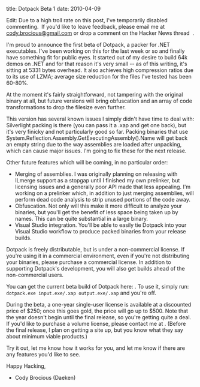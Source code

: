 title: Dotpack Beta 1
date: 2010-04-09

Edit: Due to a high troll rate on this post, I've temporarily disabled commenting.  If you'd like to leave feedback, please email me at cody.brocious@gmail.com or drop a comment on the Hacker News thread  .

I'm proud to announce the first beta of Dotpack, a packer for .NET executables. I've been working on this for the last week or so and finally have something fit for public eyes. It started out of my desire to build 64k demos on .NET and for that reason it's very small -- as of this writing, it's sitting at 5331 bytes overhead. It also achieves high compression ratios due to its use of LZMA; average size reduction for the files I've tested has been 60-80%.

At the moment it's fairly straightforward, not tampering with the original binary at all, but future versions will bring obfuscation and an array of code transformations to drop the filesize even further.

This version has several known issues I simply didn't have time to deal with: Silverlight packing is there (you can pass it a .xap and get one back), but it's very finicky and not particularly good so far. Packing binaries that use System.Reflection.Assembly.GetExecutingAssembly().Name will get back an empty string due to the way assemblies are loaded after unpacking, which can cause major issues. I'm going to fix these for the next release.

Other future features which will be coming, in no particular order:

*   Merging of assemblies. I was originally planning on releasing with ILmerge support as a stopgap until I finished my own prelinker, but licensing issues and a generally poor API made that less appealing. I'm working on a prelinker which, in addition to just merging assemblies, will perform dead code analysis to strip unused portions of the code away.
*   Obfuscation. Not only will this make it more difficult to analyze your binaries, but you'll get the benefit of less space being taken up by names. This can be quite substantial in a large binary.
*   Visual Studio integration. You'll be able to easily tie Dotpack into your Visual Studio workflow to produce packed binaries from your release builds.

Dotpack is freely distributable, but is under a non-commercial license. If you're using it in a commercial environment, even if you're not distributing your binaries, please purchase a commercial license. In addition to supporting Dotpack's development, you will also get builds ahead of the non-commercial users.

You can get the current beta build of Dotpack here: . To use it, simply run: `dotpack.exe input.exe/.xap output.exe/.xap` and you're off.

During the beta, a one-year single-user license is available at a discounted price of $250; once this goes gold, the price will go up to $500. Note that the year doesn't begin until the final release, so you're getting quite a deal. If you'd like to purchase a volume license, please contact me at . (Before the final release, I plan on getting a site up, but you know what they say about minimum viable products.)

Try it out, let me know how it works for you, and let me know if there are any features you'd like to see.

Happy Hacking,   
- Cody Brocious (Daeken)
